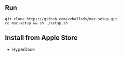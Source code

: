 ## Run
```
git clone https://github.com/vvballods/mac-setup.git
cd mac-setup && sh ./setup.sh
```

## Install from Apple Store
- HyperDock